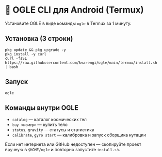 # 📱 OGLE CLI для Android (Termux)

Установите OGLE в виде команды `ogle` в Termux за 1 минуту.

## Установка (3 строки)
```
pkg update && pkg upgrade -y
pkg install -y curl
curl -fsSL https://raw.githubusercontent.com/kvarengi/ogle/main/termux/install.sh | bash
```

## Запуск
```
ogle
```

## Команды внутри OGLE
- `catalog` — каталог космических тел
- `buy <номер>` — купить тело
- `status`, `gravity` — статусы и статистика
- `calibrate`, `gyro start` — калибровка и запуск сборщика нутации

Если нет интернета или GitHub недоступен — скопируйте проект вручную в `$HOME/ogle` и повторно запустите `install.sh`.
